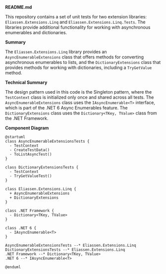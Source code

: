 **README.md**

This repository contains a set of unit tests for two extension libraries: `Eliassen.Extensions.Linq` and `Eliassen.Extensions.Linq.Tests`. The libraries provide additional functionality for working with asynchronous enumerables and dictionaries.

**Summary**

The `Eliassen.Extensions.Linq` library provides an `AsyncEnumerableExtensions` class that offers methods for converting asynchronous enumerables to lists, and the `DictionaryExtensions` class that provides methods for working with dictionaries, including a `TryGetValue` method.

**Technical Summary**

The design pattern used in this code is the Singleton pattern, where the `TestContext` class is initialized only once and shared across all tests. The `AsyncEnumerableExtensions` class uses the `IAsyncEnumerable<T>` interface, which is part of the .NET 6 Async Enumerables feature. The `DictionaryExtensions` class uses the `Dictionary<TKey, TValue>` class from the .NET Framework.

**Component Diagram**

```plantuml
@startuml
class AsyncEnumerableExtensionsTests {
  - TestContext
  - CreateTestData()
  - ToListAsyncTest()
}

class DictionaryExtensionsTests {
  - TestContext
  - TryGetValueTest()
}

class Eliassen.Extensions.Linq {
  + AsyncEnumerableExtensions
  + DictionaryExtensions
}

class .NET Framework {
  - Dictionary<TKey, TValue>
}

class .NET 6 {
  - IAsyncEnumerable<T>
}

AsyncEnumerableExtensionsTests --* Eliassen.Extensions.Linq
DictionaryExtensionsTests --* Eliassen.Extensions.Linq
.NET Framework --* Dictionary<TKey, TValue>
.NET 6 --* IAsyncEnumerable<T>

@enduml
```
